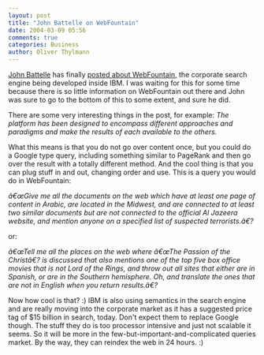 ```yaml
---
layout: post
title: "John Battelle on WebFountain"
date: 2004-03-09 05:56
comments: true
categories: Business
author: Oliver Thylmann
---
```



[John Battelle](http://battellemedia.com/) has finally [posted about WebFountain](http://battellemedia.com/archives/000428.php), the corporate search engine being developed inside IBM. I was waiting for this for some time because there is so little information on WebFountain out there and John was sure to go to the bottom of this to some extent, and sure he did.

There are some very interesting things in the post, for example: *The platform has been designed to encompass different approaches and paradigms and make the results of each available to the others.*

What this means is that you do not go over content once, but you could do a Google type query, including something similar to PageRank and then go over the result with a totally different method. And the cool thing is that you can plug stuff in and out, changing order and use. This is a query you would do in WebFountain:

*â€œGive me all the documents on the web which have at least one page of content in Arabic, are located in the Midwest, and are connected to at least two similar documents but are not connected to the official Al Jazeera website, and mention anyone on a specified list of suspected terrorists.â€?*

or:

*â€œTell me all the places on the web where â€œThe Passion of the Christâ€? is discussed that also mentions one of the top five box office movies that is not Lord of the Rings, and throw out all sites that either are in Spanish, or are in the Southern hemisphere. Oh, and translate the ones that are not in English when you return results.â€?*

Now how cool is that? :) IBM is also using semantics in the search engine and are really moving into the corporate market as it has a suggested price tag of $15 billion in search, today. Don't expect them to replace Google though. The stuff they do is too processor intensive and just not scalable it seems. So it will be more in the few-but-important-and-complicated queries market. By the way, they can reindex the web in 24 hours. :)


